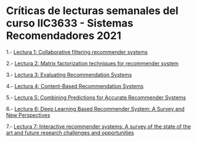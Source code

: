 # Críticas de lecturas semanales del curso IIC3633 - Sistemas Recomendadores 2021

1.- [Lectura 1: Collaborative filtering recommender systems](https://github.com/jdiazram/lecturasIIC3633-2021/blob/main/lectura1-1.md)

2.- [Lectura 2: Matrix factorization techniques for recommender system](https://github.com/jdiazram/lecturasIIC3633-2021/blob/main/lectura2-1.md)

3.- [Lectura 3: Evaluating Recommendation Systems](https://github.com/jdiazram/lecturasIIC3633-2021/blob/main/lectura3-1.md)

4.- [Lectura 4: Content-Based Recommendation Systems](https://github.com/jdiazram/lecturasIIC3633-2021/blob/main/lectura4-1.md)

5.- [Lectura 5: Combining Predictions for Accurate Recommender Systems](https://github.com/jdiazram/lecturasIIC3633-2021/blob/main/lectura5-1.md)

6.- [Lectura 6: Deep Learning Based Recommender System: A Survey and New Perspectives](https://github.com/jdiazram/lecturasIIC3633-2021/blob/main/lectura6-1.md)

7.- [Lectura 7: Interactive recommender systems: A survey of the state of the art and future research challenges and opportunities](https://github.com/jdiazram/lecturasIIC3633-2021/blob/main/lectura7-1.md)
